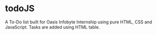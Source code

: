 # todoJS
A To-Do list built for Oasis Infobyte Internship using pure HTML, CSS and JavaScript. Tasks are added using HTML table.
